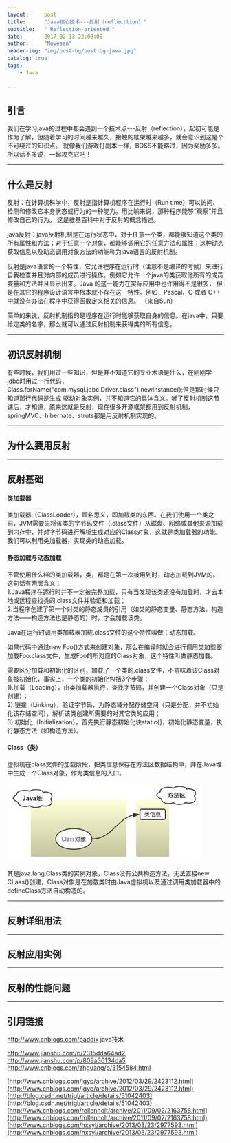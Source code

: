 ```yaml
---
layout:     post
title:      "Java核心技术---反射（reflecttion）"
subtitle:   " Reflection-oriented "
date:       2017-02-13 22:00:00
author:     "Movesan"
header-img: "img/post-bg/post-bg-java.jpg"
catalog: true
tags:
    - Java

---
```


## 引言

我们在学习java的过程中都会遇到一个技术点---反射（reflection），起初可能是作为了解，但随着学习的时间越来越久，接触的框架越来越多，就会意识到这是个不可绕过的知识点。
就像我们游戏打副本一样，BOSS不能略过，因为奖励多多。所以话不多说，一起攻克它吧！

---

## 什么是反射

反射：在计算机科学中，反射是指计算机程序在运行时（Run time）可以访问、检测和修改它本身状态或行为的一种能力。用比喻来说，那种程序能够“观察”并且修改自己的行为。
这是维基百科中对于反射的概念描述。

java反射：java反射机制是在运行状态中，对于任意一个类，都能够知道这个类的所有属性和方法；对于任意一个对象，都能够调用它的任意方法和属性；这种动态获取信息以及动态调用对象方法的功能称为java语言的反射机制。

反射是java语言的一个特性，它允许程序在运行时（注意不是编译的时候）来进行自我检查并且对内部的成员进行操作。例如它允许一个java的类获取他所有的成员变量和方法并且显示出来。Java 的这一能力在实际应用中也许用得不是很多，
但是在其它的程序设计语言中根本就不存在这一特性。例如，Pascal、C 或者 C++ 中就没有办法在程序中获得函数定义相关的信息。 （来自Sun）

简单的来说，反射机制指的是程序在运行时能够获取自身的信息。在java中，只要给定类的名字，那么就可以通过反射机制来获得类的所有信息。

---

## 初识反射机制

有些时候，我们用过一些知识，但是并不知道它的专业术语是什么，在刚刚学jdbc时用过一行代码，Class.forName("com.mysql.jdbc.Driver.class").newInstance();但是那时候只知道那行代码是生成
驱动对象实例，并不知道它的具体含义。听了反射机制这节课后，才知道，原来这就是反射，现在很多开源框架都用到反射机制，springMVC、hibernate、struts都是用反射机制实现的。

---

## 为什么要用反射



---

## 反射基础

#### 类加载器

类加载器（ClassLoader），顾名思义，即加载类的东西。在我们使用一个类之前，JVM需要先将该类的字节码文件（.class文件）从磁盘、网络或其他来源加载到内存中，并对字节码进行解析生成对应的Class对象，这就是类加载器的功能。
我们可以利用类加载器，实现类的动态加载。

#### 静态加载与动态加载

不管使用什么样的类加载器，类，都是在第一次被用到时，动态加载到JVM的。这句话有两层含义：<br>
1.Java程序在运行时并不一定被完整加载，只有当发现该类还没有加载时，才去本地或远程查找类的.class文件并验证和加载；<br>
2.当程序创建了第一个对类的静态成员的引用（如类的静态变量、静态方法、构造方法——构造方法也是静态的）时，才会加载该类。<br>

Java在运行时调用类加载器加载.class文件的这个特性叫做：动态加载。

如果代码中通过new Foo()方式来创建对象，那么在编译时就会进行调用类加载器加载Foo.class文件，生成Foo的所对应的Class对象，这个特性叫做静态加载。

需要区分加载和初始化的区别，加载了一个类的.class文件，不意味着该Class对象被初始化，事实上，一个类的初始化包括3个步骤：<br>
1).加载（Loading），由类加载器执行，查找字节码，并创建一个Class对象（只是创建）；<br>
2).链接（Linking），验证字节码，为静态域分配存储空间（只是分配，并不初始化该存储空间），解析该类创建所需要的对其它类的应用；<br>
3).初始化（Initialization），首先执行静态初始化块static{}，初始化静态变量，执行静态方法（如构造方法）。<br>

#### Class（类）

虚拟机在class文件的加载阶段，把类信息保存在方法区数据结构中，并在Java堆中生成一个Class对象，作为类信息的入口。

![img](/img/post-in/post-ref.jpg)

其是java.lang.Class类的实例对象，Class没有公共构造方法，无法直接new CLass()创建，Class对象是在加载类时由Java虚拟机以及通过调用类加载器中的defineClass方法自动构造的。

---

## 反射详细用法

---

## 反射应用实例

---

## 反射的性能问题

---

## 引用链接

http://www.cnblogs.com/paddix  java技术

http://www.jianshu.com/p/2315dda64ad2,
http://www.jianshu.com/p/808a36134da5,
http://www.cnblogs.com/zhguang/p/3154584.html

[http://www.cnblogs.com/jqyp/archive/2012/03/29/2423112.html](http://www.cnblogs.com/jqyp/archive/2012/03/29/2423112.html)<br>
[http://blog.csdn.net/trigl/article/details/51042403](http://blog.csdn.net/trigl/article/details/51042403)<br>
[http://www.cnblogs.com/rollenholt/archive/2011/09/02/2163758.html](http://www.cnblogs.com/rollenholt/archive/2011/09/02/2163758.html)<br>
[http://www.cnblogs.com/hxsyl/archive/2013/03/23/2977593.html](http://www.cnblogs.com/hxsyl/archive/2013/03/23/2977593.html)<br>
